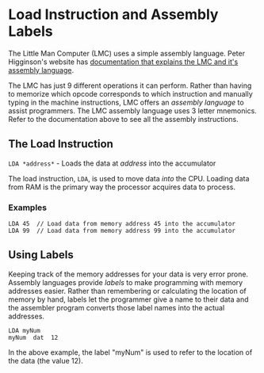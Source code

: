 # Load Instruction and Assembly Labels

The Little Man Computer (LMC) uses a simple assembly language. Peter Higginson's website has [documentation that explains the LMC and it's assembly language](https://peterhigginson.co.uk/LMC/help.html).

The LMC has just 9 different operations it can perform. Rather than having to memorize which opcode corresponds to which instruction and manually typing in the machine instructions, LMC offers an *assembly language* to assist programmers.
The LMC assembly language uses 3 letter mnemonics. Refer to the documentation above to see all the assembly instructions.

## The Load Instruction
`LDA *address*` - Loads the data at *address* into the accumulator

The load instruction, `LDA`, is used to move data *into* the CPU. Loading data from RAM is the primary way the processor acquires data to process.

### Examples
`LDA 45  // Load data from memory address 45 into the accumulator`  
`LDA 99  // Load data from memory address 99 into the accumulator`


## Using Labels
Keeping track of the memory addresses for your data is very error prone. Assembly languages provide *labels* to make programming with memory addresses easier. Rather than remembering or calculating the location of memory by hand, labels let the programmer give a name to their data and the assembler program converts those label names into the actual addresses.

`LDA myNum`  
`myNum  dat  12`

In the above example, the label "myNum" is used to refer to the location of the data (the value 12).  


